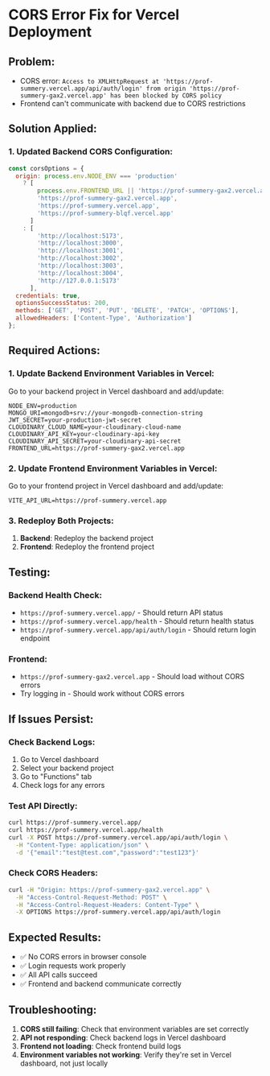 # CORS Error Fix for Vercel Deployment

## Problem:
- CORS error: `Access to XMLHttpRequest at 'https://prof-summery.vercel.app/api/auth/login' from origin 'https://prof-summery-gax2.vercel.app' has been blocked by CORS policy`
- Frontend can't communicate with backend due to CORS restrictions

## Solution Applied:

### 1. Updated Backend CORS Configuration:
```javascript
const corsOptions = {
  origin: process.env.NODE_ENV === 'production' 
    ? [
        process.env.FRONTEND_URL || 'https://prof-summery-gax2.vercel.app',
        'https://prof-summery-gax2.vercel.app',
        'https://prof-summery.vercel.app',
        'https://prof-summery-blqf.vercel.app'
      ]
    : [
        'http://localhost:5173', 
        'http://localhost:3000', 
        'http://localhost:3001',
        'http://localhost:3002',
        'http://localhost:3003',
        'http://localhost:3004',
        'http://127.0.0.1:5173'
      ],
  credentials: true,
  optionsSuccessStatus: 200,
  methods: ['GET', 'POST', 'PUT', 'DELETE', 'PATCH', 'OPTIONS'],
  allowedHeaders: ['Content-Type', 'Authorization']
};
```

## Required Actions:

### 1. Update Backend Environment Variables in Vercel:
Go to your backend project in Vercel dashboard and add/update:
```
NODE_ENV=production
MONGO_URI=mongodb+srv://your-mongodb-connection-string
JWT_SECRET=your-production-jwt-secret
CLOUDINARY_CLOUD_NAME=your-cloudinary-cloud-name
CLOUDINARY_API_KEY=your-cloudinary-api-key
CLOUDINARY_API_SECRET=your-cloudinary-api-secret
FRONTEND_URL=https://prof-summery-gax2.vercel.app
```

### 2. Update Frontend Environment Variables in Vercel:
Go to your frontend project in Vercel dashboard and add/update:
```
VITE_API_URL=https://prof-summery.vercel.app
```

### 3. Redeploy Both Projects:
1. **Backend**: Redeploy the backend project
2. **Frontend**: Redeploy the frontend project

## Testing:

### Backend Health Check:
- `https://prof-summery.vercel.app/` - Should return API status
- `https://prof-summery.vercel.app/health` - Should return health status
- `https://prof-summery.vercel.app/api/auth/login` - Should return login endpoint

### Frontend:
- `https://prof-summery-gax2.vercel.app` - Should load without CORS errors
- Try logging in - Should work without CORS errors

## If Issues Persist:

### Check Backend Logs:
1. Go to Vercel dashboard
2. Select your backend project
3. Go to "Functions" tab
4. Check logs for any errors

### Test API Directly:
```bash
curl https://prof-summery.vercel.app/
curl https://prof-summery.vercel.app/health
curl -X POST https://prof-summery.vercel.app/api/auth/login \
  -H "Content-Type: application/json" \
  -d '{"email":"test@test.com","password":"test123"}'
```

### Check CORS Headers:
```bash
curl -H "Origin: https://prof-summery-gax2.vercel.app" \
  -H "Access-Control-Request-Method: POST" \
  -H "Access-Control-Request-Headers: Content-Type" \
  -X OPTIONS https://prof-summery.vercel.app/api/auth/login
```

## Expected Results:

- ✅ No CORS errors in browser console
- ✅ Login requests work properly
- ✅ All API calls succeed
- ✅ Frontend and backend communicate correctly

## Troubleshooting:

1. **CORS still failing**: Check that environment variables are set correctly
2. **API not responding**: Check backend logs in Vercel dashboard
3. **Frontend not loading**: Check frontend build logs
4. **Environment variables not working**: Verify they're set in Vercel dashboard, not just locally
